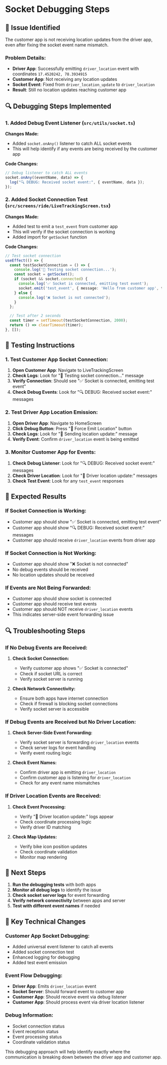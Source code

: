 # Socket Debugging Steps

## 🚨 **Issue Identified**
The customer app is not receiving location updates from the driver app, even after fixing the socket event name mismatch.

### **Problem Details:**
- **Driver App**: Successfully emitting `driver_location` event with coordinates `17.4520242, 78.3934915`
- **Customer App**: Not receiving any location updates
- **Socket Event**: Fixed from `driver_location_update` to `driver_location`
- **Result**: Still no location updates reaching customer app

## 🔍 **Debugging Steps Implemented**

### **1. Added Debug Event Listener** (`src/utils/socket.ts`)

**Changes Made:**
- Added `socket.onAny()` listener to catch ALL socket events
- This will help identify if any events are being received by the customer app

**Code Changes:**
```typescript
// Debug listener to catch ALL events
socket.onAny((eventName, data) => {
  log("🔍 DEBUG: Received socket event:", { eventName, data });
});
```

### **2. Added Socket Connection Test** (`src/screens/ride/LiveTrackingScreen.tsx`)

**Changes Made:**
- Added test to emit a `test_event` from customer app
- This will verify if the socket connection is working
- Added import for `getSocket` function

**Code Changes:**
```typescript
// Test socket connection
useEffect(() => {
  const testSocketConnection = () => {
    console.log('🧪 Testing socket connection...');
    const socket = getSocket();
    if (socket && socket.connected) {
      console.log('✅ Socket is connected, emitting test event');
      socket.emit('test_event', { message: 'Hello from customer app', timestamp: Date.now() });
    } else {
      console.log('❌ Socket is not connected');
    }
  };

  // Test after 2 seconds
  const timer = setTimeout(testSocketConnection, 2000);
  return () => clearTimeout(timer);
}, []);
```

## 🧪 **Testing Instructions**

### **1. Test Customer App Socket Connection:**
1. **Open Customer App**: Navigate to LiveTrackingScreen
2. **Check Logs**: Look for "🧪 Testing socket connection..." message
3. **Verify Connection**: Should see "✅ Socket is connected, emitting test event"
4. **Check Debug Events**: Look for "🔍 DEBUG: Received socket event:" messages

### **2. Test Driver App Location Emission:**
1. **Open Driver App**: Navigate to HomeScreen
2. **Click Debug Button**: Press "🚀 Force Emit Location" button
3. **Check Logs**: Look for "📍 Sending location update:" message
4. **Verify Event**: Confirm `driver_location` event is being emitted

### **3. Monitor Customer App for Events:**
1. **Check Debug Listener**: Look for "🔍 DEBUG: Received socket event:" messages
2. **Check Driver Location**: Look for "📍 Driver location update:" messages
3. **Check Test Event**: Look for any `test_event` responses

## 📝 **Expected Results**

### **If Socket Connection is Working:**
- Customer app should show "✅ Socket is connected, emitting test event"
- Customer app should show "🔍 DEBUG: Received socket event:" messages
- Customer app should receive `driver_location` events from driver app

### **If Socket Connection is Not Working:**
- Customer app should show "❌ Socket is not connected"
- No debug events should be received
- No location updates should be received

### **If Events are Not Being Forwarded:**
- Customer app should show socket is connected
- Customer app should receive test events
- Customer app should NOT receive `driver_location` events
- This indicates server-side event forwarding issue

## 🔍 **Troubleshooting Steps**

### **If No Debug Events are Received:**

1. **Check Socket Connection:**
   - Verify customer app shows "✅ Socket is connected"
   - Check if socket URL is correct
   - Verify socket server is running

2. **Check Network Connectivity:**
   - Ensure both apps have internet connection
   - Check if firewall is blocking socket connections
   - Verify socket server is accessible

### **If Debug Events are Received but No Driver Location:**

1. **Check Server-Side Event Forwarding:**
   - Verify socket server is forwarding `driver_location` events
   - Check server logs for event handling
   - Verify event routing logic

2. **Check Event Names:**
   - Confirm driver app is emitting `driver_location`
   - Confirm customer app is listening for `driver_location`
   - Check for any event name mismatches

### **If Driver Location Events are Received:**

1. **Check Event Processing:**
   - Verify "📍 Driver location update:" logs appear
   - Check coordinate processing logic
   - Verify driver ID matching

2. **Check Map Updates:**
   - Verify bike icon position updates
   - Check coordinate validation
   - Monitor map rendering

## 🎯 **Next Steps**

1. **Run the debugging tests** with both apps
2. **Monitor all debug logs** to identify the issue
3. **Check socket server logs** for event forwarding
4. **Verify network connectivity** between apps and server
5. **Test with different event names** if needed

## 🔧 **Key Technical Changes**

### **Customer App Socket Debugging:**
- Added universal event listener to catch all events
- Added socket connection test
- Enhanced logging for debugging
- Added test event emission

### **Event Flow Debugging:**
- **Driver App**: Emits `driver_location` event
- **Socket Server**: Should forward event to customer app
- **Customer App**: Should receive event via debug listener
- **Customer App**: Should process event via driver location listener

### **Debug Information:**
- Socket connection status
- Event reception status
- Event processing status
- Coordinate validation status

This debugging approach will help identify exactly where the communication is breaking down between the driver app and customer app.
